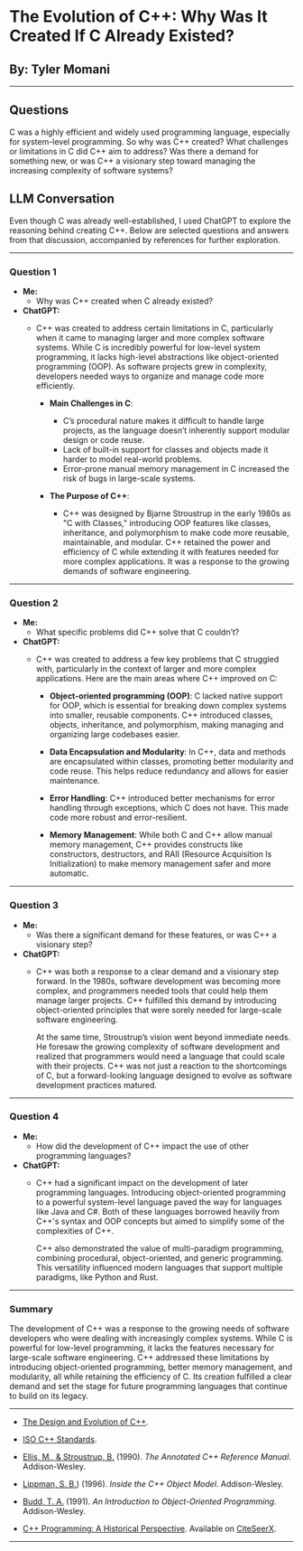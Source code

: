 # The Evolution of C++: Why Was It Created If C Already Existed?  
## By: Tyler Momani
---

## Questions  
C was a highly efficient and widely used programming language, especially for system-level programming. So why was C++ created? What challenges or limitations in C did C++ aim to address? Was there a demand for something new, or was C++ a visionary step toward managing the increasing complexity of software systems? 

## LLM Conversation  
Even though C was already well-established, I used ChatGPT to explore the reasoning behind creating C++. Below are selected questions and answers from that discussion, accompanied by references for further exploration.

---

### Question 1  
- **Me:**  
  - Why was C++ created when C already existed?  
- **ChatGPT:**  
  - C++ was created to address certain limitations in C, particularly when it came to managing larger and more complex software systems. While C is incredibly powerful for low-level system programming, it lacks high-level abstractions like object-oriented programming (OOP). As software projects grew in complexity, developers needed ways to organize and manage code more efficiently.

    - **Main Challenges in C**:
      - C’s procedural nature makes it difficult to handle large projects, as the language doesn’t inherently support modular design or code reuse.
      - Lack of built-in support for classes and objects made it harder to model real-world problems.
      - Error-prone manual memory management in C increased the risk of bugs in large-scale systems.

    - **The Purpose of C++**:  
      - C++ was designed by Bjarne Stroustrup in the early 1980s as "C with Classes," introducing OOP features like classes, inheritance, and polymorphism to make code more reusable, maintainable, and modular. C++ retained the power and efficiency of C while extending it with features needed for more complex applications. It was a response to the growing demands of software engineering.

---

### Question 2  
- **Me:**  
  - What specific problems did C++ solve that C couldn’t?  
- **ChatGPT:**  
  - C++ was created to address a few key problems that C struggled with, particularly in the context of larger and more complex applications. Here are the main areas where C++ improved on C:

    - **Object-oriented programming (OOP)**: C lacked native support for OOP, which is essential for breaking down complex systems into smaller, reusable components. C++ introduced classes, objects, inheritance, and polymorphism, making managing and organizing large codebases easier.
    
    - **Data Encapsulation and Modularity**: In C++, data and methods are encapsulated within classes, promoting better modularity and code reuse. This helps reduce redundancy and allows for easier maintenance.
    
    - **Error Handling**: C++ introduced better mechanisms for error handling through exceptions, which C does not have. This made code more robust and error-resilient.
    
    - **Memory Management**: While both C and C++ allow manual memory management, C++ provides constructs like constructors, destructors, and RAII (Resource Acquisition Is Initialization) to make memory management safer and more automatic.

---

### Question 3  
- **Me:**  
  - Was there a significant demand for these features, or was C++ a visionary step?  
- **ChatGPT:**  
  - C++ was both a response to a clear demand and a visionary step forward. In the 1980s, software development was becoming more complex, and programmers needed tools that could help them manage larger projects. C++ fulfilled this demand by introducing object-oriented principles that were sorely needed for large-scale software engineering.

    At the same time, Stroustrup’s vision went beyond immediate needs. He foresaw the growing complexity of software development and realized that programmers would need a language that could scale with their projects. C++ was not just a reaction to the shortcomings of C, but a forward-looking language designed to evolve as software development practices matured.

---

### Question 4  
- **Me:**  
  - How did the development of C++ impact the use of other programming languages?  
- **ChatGPT:**  
  - C++ had a significant impact on the development of later programming languages. Introducing object-oriented programming to a powerful system-level language paved the way for languages like Java and C#. Both of these languages borrowed heavily from C++'s syntax and OOP concepts but aimed to simplify some of the complexities of C++.

    C++ also demonstrated the value of multi-paradigm programming, combining procedural, object-oriented, and generic programming. This versatility influenced modern languages that support multiple paradigms, like Python and Rust.

---

### Summary  
The development of C++ was a response to the growing needs of software developers who were dealing with increasingly complex systems. While C is powerful for low-level programming, it lacks the features necessary for large-scale software engineering. C++ addressed these limitations by introducing object-oriented programming, better memory management, and modularity, all while retaining the efficiency of C. Its creation fulfilled a clear demand and set the stage for future programming languages that continue to build on its legacy.

---

- [The Design and Evolution of C++]((https://d1wqtxts1xzle7.cloudfront.net/53914190/Cpp_in_2005_DnE2005-libre.pdf?1500512446=&response-content-disposition=inline%3B+filename%3DCpp_in_2005_DnE2005.pdf&Expires=1726290590&Signature=RJrNuHj0Ns5lariBpdH9H7EC8cZ287lD05mbbs5lxxHmlfacGu4LNfz96qjY3qTvtfKUnP1J2fuf3k22lo-uYkD6tYFWhXZLVP1YCEuAoNnn4Hg4THNr9QlttD2WqkaEmBJv2iZ1U2Z0MQNb-VKKJpRCjhfIeY0xjPT74hNvOZ0HaMgizr5b1V8JZYXKjsCfSIm874eHZ6qbukvOXdHKTj0M7uLy3aUJaYue8D8Jvp-Oh3KAqG~FRk6t~J3Ogc3~R90rWueuQLUk7XNq3oNFljAm8wQy64gUnE4wd5T9P4vJ3XxsxAWSbnJHRezxJkkXuj7I3fAqBIniWk~KoJcsqA__&Key-Pair-Id=APKAJLOHF5GGSLRBV4ZA)).  
 

- [ISO C++ Standards](https://isocpp.org/std/the-standard).

- [Ellis, M., & Stroustrup, B.](https://scholar.google.com/scholar?q=The+Annotated+C%2B%2B+Reference+Manual) (1990). *The Annotated C++ Reference Manual*. Addison-Wesley.

- [Lippman, S. B.](https://d1wqtxts1xzle7.cloudfront.net/62512640/inside.the.c__.object.model20200328-128194-153kmjx-libre.pdf?1586007732=&response-content-disposition=inline%3B+filename%3DInside_the_C_Object_Model_Inside_the_C_O.pdf&Expires=1726290389&Signature=NOmI1rt~en70qij9KwodH6p6-FU5BziRzlIDdMj5I2Pdi4QMPOiaRdY10hIGzASP70CLaPzAiyS38J-ox2pB-rWLSmJmfq~RPW7Tc4XDEhRA6NirJ~GgLI7tTT3ezrgg9i6t6MUNIbPqOhqxlSl0z516Lhc0S2RljjJt~X0jr~QlmFdIWzWqdMZ7BGC0kNm0P1Lsig0HAaHj~RY~Xiujr1Ap9NzDcFh4rJDRX9AJRKLoHyj2u1zd9Axybz~bprKmgnKMJAfSEqTW1WEtS3rSY~e59Y7WD~sNOM-Spy39wiHsrxSTmPUBo4lDBStXTvU6MB8ZtGRWkcRgnn1W2698TA__&Key-Pair-Id=APKAJLOHF5GGSLRBV4ZA)) (1996). *Inside the C++ Object Model*. Addison-Wesley.

- [Budd, T. A.](https://scholar.google.com/scholar?q=An+Introduction+to+Object-Oriented+Programming) (1991). *An Introduction to Object-Oriented Programming*. Addison-Wesley.
- [C++ Programming: A Historical Perspective](https://citeseerx.ist.psu.edu/document?repid=rep1&type=pdf&doi=2eba3cbd058d402fdf858ca6660988bc9139c568). Available on [CiteSeerX](https://citeseerx.ist.psu.edu/document?repid=rep1&type=pdf&doi=2eba3cbd058d402fdf858ca6660988bc9139c568).
---
